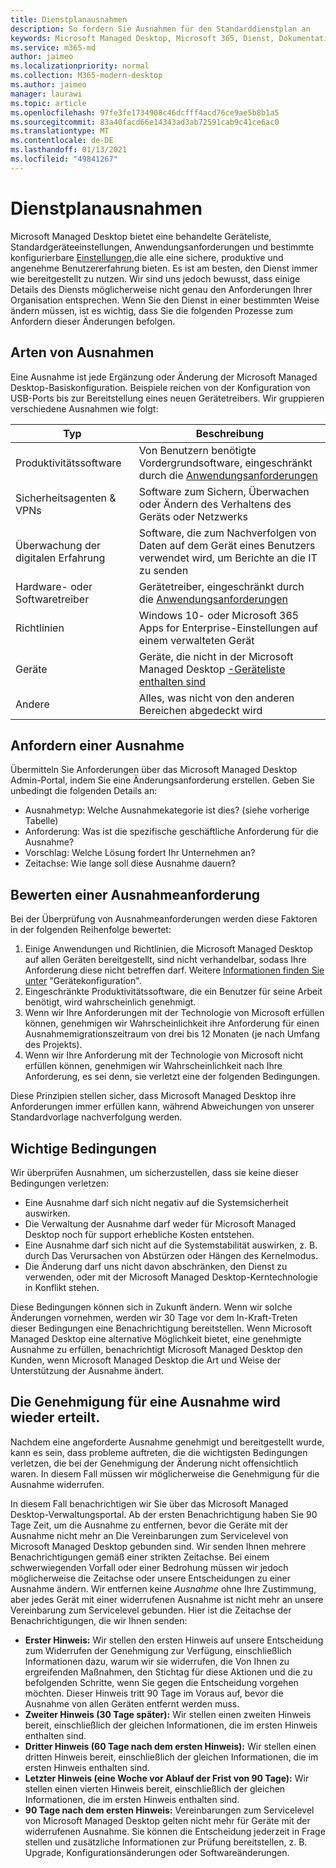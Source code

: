 ```yaml
---
title: Dienstplanausnahmen
description: So fordern Sie Ausnahmen für den Standarddienstplan an
keywords: Microsoft Managed Desktop, Microsoft 365, Dienst, Dokumentation
ms.service: m365-md
author: jaimeo
ms.localizationpriority: normal
ms.collection: M365-modern-desktop
ms.author: jaimeo
manager: laurawi
ms.topic: article
ms.openlocfilehash: 97fe3fe1734908c46dcfff4acd76ce9ae5b8b1a5
ms.sourcegitcommit: 83a40facd66e14343ad3ab72591cab9c41ce6ac0
ms.translationtype: MT
ms.contentlocale: de-DE
ms.lasthandoff: 01/13/2021
ms.locfileid: "49841267"
---
```

# <a name="exceptions-to-the-service-plan"></a>Dienstplanausnahmen

Microsoft Managed Desktop bietet eine [](device-policies.md)behandelte Geräteliste, Standardgeräteeinstellungen, Anwendungsanforderungen und bestimmte konfigurierbare [Einstellungen,](../working-with-managed-desktop/config-setting-overview.md)die alle eine sichere, produktive und angenehme Benutzererfahrung bieten. Es ist am besten, den Dienst immer wie bereitgestellt zu nutzen. Wir sind uns jedoch bewusst, dass einige Details des Diensts möglicherweise nicht genau den Anforderungen Ihrer Organisation entsprechen. Wenn Sie den Dienst in einer bestimmten Weise ändern müssen, ist es wichtig, dass Sie die folgenden Prozesse zum Anfordern dieser Änderungen befolgen.
 
## <a name="types-of-exceptions"></a>Arten von Ausnahmen

Eine Ausnahme ist jede Ergänzung oder Änderung der Microsoft Managed Desktop-Basiskonfiguration. Beispiele reichen von der Konfiguration von USB-Ports bis zur Bereitstellung eines neuen Gerätetreibers. Wir gruppieren verschiedene Ausnahmen wie folgt:

|Typ  |Beschreibung  |
|---------|---------|
|Produktivitätssoftware     |  Von Benutzern benötigte Vordergrundsoftware, eingeschränkt durch die [Anwendungsanforderungen](mmd-app-requirements.md)       |
|Sicherheitsagenten & VPNs     |  Software zum Sichern, Überwachen oder Ändern des Verhaltens des Geräts oder Netzwerks       |
|Überwachung der digitalen Erfahrung     |  Software, die zum Nachverfolgen von Daten auf dem Gerät eines Benutzers verwendet wird, um Berichte an die IT zu senden       |
|Hardware- oder Softwaretreiber     |   Gerätetreiber, eingeschränkt durch die [Anwendungsanforderungen](mmd-app-requirements.md)      |
|Richtlinien     | Windows 10- oder Microsoft 365 Apps for Enterprise-Einstellungen auf einem verwalteten Gerät        |
|Geräte     | Geräte, die nicht in der Microsoft Managed Desktop [-Geräteliste enthalten sind](device-list.md)        |
|Andere     |  Alles, was nicht von den anderen Bereichen abgedeckt wird       |
 
## <a name="request-an-exception"></a>Anfordern einer Ausnahme

Übermitteln Sie Anforderungen über das Microsoft Managed Desktop Admin-Portal, indem Sie eine Änderungsanforderung erstellen. Geben Sie unbedingt die folgenden Details an:

-   Ausnahmetyp: Welche Ausnahmekategorie ist dies? (siehe vorherige Tabelle)
-   Anforderung: Was ist die spezifische geschäftliche Anforderung für die Ausnahme?
-   Vorschlag: Welche Lösung fordert Ihr Unternehmen an?
-   Zeitachse: Wie lange soll diese Ausnahme dauern? 

## <a name="how-we-assess-an-exception-request"></a>Bewerten einer Ausnahmeanforderung

Bei der Überprüfung von Ausnahmeanforderungen werden diese Faktoren in der folgenden Reihenfolge bewertet:
 
1.  Einige Anwendungen und Richtlinien, die Microsoft Managed Desktop auf allen Geräten bereitgestellt, sind nicht verhandelbar, sodass Ihre Anforderung diese nicht betreffen darf. Weitere [Informationen finden Sie unter](device-policies.md) "Gerätekonfiguration".
2.  Eingeschränkte Produktivitätssoftware, die ein Benutzer für seine Arbeit benötigt, wird wahrscheinlich genehmigt. 
3.  Wenn wir Ihre Anforderungen mit der Technologie von Microsoft erfüllen können, genehmigen wir Wahrscheinlichkeit ihre Anforderung für einen Ausnahmemigrationszeitraum von drei bis 12 Monaten (je nach Umfang des Projekts).
4.  Wenn wir Ihre Anforderung mit der Technologie von Microsoft nicht erfüllen können, genehmigen wir Wahrscheinlichkeit nach Ihre Anforderung, es sei denn, sie verletzt eine der folgenden Bedingungen.  

Diese Prinzipien stellen sicher, dass Microsoft Managed Desktop ihre Anforderungen immer erfüllen kann, während Abweichungen von unserer Standardvorlage nachverfolgung werden. 

## <a name="key-conditions"></a>Wichtige Bedingungen

Wir überprüfen Ausnahmen, um sicherzustellen, dass sie keine dieser Bedingungen verletzen:

-   Eine Ausnahme darf sich nicht negativ auf die Systemsicherheit auswirken. 
-   Die Verwaltung der Ausnahme darf weder für Microsoft Managed Desktop noch für support erhebliche Kosten entstehen.
-   Eine Ausnahme darf sich nicht auf die Systemstabilität auswirken, z. B. durch Das Verursachen von Abstürzen oder Hängen des Kernelmodus.
-   Die Änderung darf uns nicht davon abschränken, den Dienst zu verwenden, oder mit der Microsoft Managed Desktop-Kerntechnologie in Konflikt stehen.

Diese Bedingungen können sich in Zukunft ändern. Wenn wir solche Änderungen vornehmen, werden wir 30 Tage vor dem In-Kraft-Treten dieser Bedingungen eine Benachrichtigung bereitstellen.  Wenn Microsoft Managed Desktop eine alternative Möglichkeit bietet, eine genehmigte Ausnahme zu erfüllen, benachrichtigt Microsoft Managed Desktop den Kunden, wenn Microsoft Managed Desktop die Art und Weise der Unterstützung der Ausnahme ändert. 

## <a name="revoking-approval-for-an-exception"></a>Die Genehmigung für eine Ausnahme wird wieder erteilt.

Nachdem eine angeforderte Ausnahme genehmigt und bereitgestellt wurde, kann es sein, dass probleme auftreten, die die wichtigsten Bedingungen verletzen, die bei der Genehmigung der Änderung nicht offensichtlich waren. In diesem Fall müssen wir möglicherweise die Genehmigung für die Ausnahme widerrufen.
 
In diesem Fall benachrichtigen wir Sie über das Microsoft Managed Desktop-Verwaltungsportal. Ab der ersten Benachrichtigung haben Sie 90 Tage Zeit, um die Ausnahme zu entfernen, bevor die Geräte mit der Ausnahme nicht mehr an Die Vereinbarungen zum Servicelevel von Microsoft Managed Desktop gebunden sind. Wir senden Ihnen mehrere Benachrichtigungen gemäß einer strikten Zeitachse. Bei einem schwerwiegenden Vorfall oder einer Bedrohung müssen wir jedoch möglicherweise die Zeitachse oder unsere Entscheidungen zu einer Ausnahme ändern. Wir entfernen keine *Ausnahme* ohne Ihre Zustimmung, aber jedes Gerät mit einer widerrufenen Ausnahme ist nicht mehr an unsere Vereinbarung zum Servicelevel gebunden. Hier ist die Zeitachse der Benachrichtigungen, die wir Ihnen senden:

- **Erster Hinweis:** Wir stellen den ersten Hinweis auf unsere Entscheidung zum Widerrufen der Genehmigung zur Verfügung, einschließlich Informationen dazu, warum wir sie widerrufen, die Von Ihnen zu ergreifenden Maßnahmen, den Stichtag für diese Aktionen und die zu befolgenden Schritte, wenn Sie gegen die Entscheidung vorgehen möchten. Dieser Hinweis tritt 90 Tage im Voraus auf, bevor die Ausnahme von allen Geräten entfernt werden muss. 
- **Zweiter Hinweis (30 Tage später):** Wir stellen einen zweiten Hinweis bereit, einschließlich der gleichen Informationen, die im ersten Hinweis enthalten sind. 
- **Dritter Hinweis (60 Tage nach dem ersten Hinweis):** Wir stellen einen dritten Hinweis bereit, einschließlich der gleichen Informationen, die im ersten Hinweis enthalten sind. 
- **Letzter Hinweis (eine Woche vor Ablauf der Frist von 90 Tage):** Wir stellen einen vierten Hinweis bereit, einschließlich der gleichen Informationen, die im ersten Hinweis enthalten sind.
- **90 Tage nach dem ersten Hinweis:** Vereinbarungen zum Servicelevel von Microsoft Managed Desktop gelten nicht mehr für Geräte mit der widerrufenen Ausnahme. Sie können die Entscheidung jederzeit in Frage stellen und zusätzliche Informationen zur Prüfung bereitstellen, z. B. Upgrade, Konfigurationsänderungen oder Softwareänderungen. 


